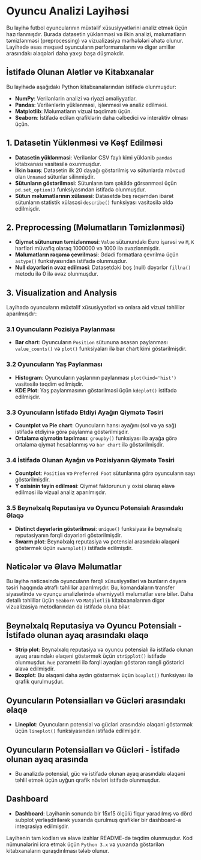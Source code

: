 # Oyuncu Analizi Layihəsi

Bu layihə futbol oyuncularının müxtəlif xüsusiyyətlərini analiz etmək üçün hazırlanmışdır. Burada datasetin yüklənməsi və ilkin analizi, məlumatların təmizlənməsi (preprocessing) və vizualizasiya mərhələləri əhatə olunur. Layihədə əsas məqsəd oyuncuların performanslarını və digər amillər arasındakı əlaqələri daha yaxşı başa düşməkdir.

## İstifadə Olunan Alətlər və Kitabxanalar
Bu layihədə aşağıdakı Python kitabxanalarından istifadə olunmuşdur:
- **NumPy**: Verilənlərin analizi və riyazi əməliyyatlar.
- **Pandas**: Verilənlərin yüklənməsi, işlənməsi və analiz edilməsi.
- **Matplotlib**: Məlumatların vizual təqdimatı üçün.
- **Seaborn**: İstifadə edilən qrafiklərin daha cəlbedici və interaktiv olması üçün.

## 1. Datasetin Yüklənməsi və Kəşf Edilməsi
- **Datasetin yüklənməsi**: Verilənlər CSV faylı kimi yüklənib `pandas` kitabxanası vasitəsilə oxunmuşdur.
- **İlkin baxış**: Datasetin ilk 20 dayağı göstərilmiş və sütunlarda mövcud olan `Unnamed` sütunlar silinmişdir.
- **Sütunların göstərilməsi**: Sütunların tam şəkildə görsənməsi üçün `pd.set_option()` funksiyasından istifadə olunmuşdur.
- **Sütun məlumatlarının xülasəsi**: Datasetdə beş rəqəmdən ibarət sütunların statistik xülasəsi `describe()` funksiyası vasitəsilə əldə edilmişdir.

## 2. Preprocessing (Məlumatların Təmizlənməsi)
- **Qiymət sütununun təmizlənməsi**: `Value` sütunundakı Euro işarəsi və `M`, `K` hərfləri müvafiq olaraq 1000000 və 1000 ilə əvəzlənmişdir.
- **Məlumatların rəqəmə çevrilməsi**: Ədədi formatlara çevrilmə üçün `astype()` funksiyasından istifadə olunmuşdur.
- **Null dəyərlərin əvəz edilməsi**: Datasetdəki boş (null) dəyərlər `fillna()` metodu ilə 0 ilə əvəz olunmuşdur.

## 3. Visualization and Analysis
Layihədə oyuncuların müxtəlif xüsusiyyətləri və onlara aid vizual təhlillər aparılmışdır:

### 3.1 Oyuncuların Pozisiya Paylanması
- **Bar chart**: Oyuncuların `Position` sütununa əsasən paylanması `value_counts()` və `plot()` funksiyaları ilə bar chart kimi göstərilmişdir.

### 3.2 Oyuncuların Yaş Paylanması
- **Histogram**: Oyuncuların yaşlarının paylanması `plot(kind='hist')` vasitəsilə təqdim edilmişdir.
- **KDE Plot**: Yaş paylanmasının göstərilməsi üçün `kdeplot()` istifadə edilmişdir.

### 3.3 Oyuncuların İstifadə Etdiyi Ayağın Qiymətə Təsiri
- **Countplot və Pie chart**: Oyuncuların hansı ayağını (sol və ya sağ) istifadə etdiyinə görə paylanma göstərilmişdir.
- **Ortalama qiymətin tapılması**: `groupby()` funksiyası ilə ayağa görə ortalama qiymət hesablanmış və `bar chart` ilə göstərilmişdir.

### 3.4 İstifadə Olunan Ayağın və Pozisiyanın Qiymətə Təsiri
- **Countplot**: `Position` və `Preferred Foot` sütunlarına görə oyuncuların sayı göstərilmişdir.
- **Y oxisinin təyin edilməsi**: Qiymət faktorunun y oxisi olaraq əlavə edilməsi ilə vizual analiz aparılmışdır.

### 3.5 Beynəlxalq Reputasiya və Oyuncu Potensialı Arasındakı Əlaqə
- **Distinct dəyərlərin göstərilməsi**: `unique()` funksiyası ilə beynəlxalq reputasiyanın fərqli dəyərləri göstərilmişdir.
- **Swarm plot**: Beynəlxalq reputasiya və potensial arasındakı əlaqəni göstərmək üçün `swarmplot()` istifadə edilmişdir.

## Nəticələr və Əlavə Məlumatlar
Bu layihə nəticəsində oyuncuların fərqli xüsusiyyətləri və bunların dəyərə təsiri haqqında ətraflı təhlillər aparılmışdır. Bu, komandaların transfer siyasətində və oyunçu analizlərində əhəmiyyətli məlumatlar verə bilər. Daha detallı təhlillər üçün `Seaborn` və `Matplotlib` kitabxanalarının digər vizualizasiya metodlarından da istifadə oluna bilər.

## Beynəlxalq Reputasiya və Oyuncu Potensialı - İstifadə olunan ayaq arasındakı əlaqə
- **Strip plot**: Beynəlxalq reputasiya və oyuncu potensialı ilə istifadə olunan ayaq arasındakı əlaqəni göstərmək üçün `stripplot()` istifadə olunmuşdur. `hue` parametri ilə fərqli ayaqları göstərən rəngli göstərici əlavə edilmişdir.
- **Boxplot**: Bu əlaqəni daha aydın göstərmək üçün `boxplot()` funksiyası ilə qrafik qurulmuşdur.

## Oyuncuların Potensialları və Gücləri arasındakı əlaqə
- **Lineplot**: Oyuncuların potensial və gücləri arasındakı əlaqəni göstərmək üçün `lineplot()` funksiyasından istifadə edilmişdir.

## Oyuncuların Potensialları və Gücləri - İstifadə olunan ayaq arasında
- Bu analizdə potensial, güc və istifadə olunan ayaq arasındakı əlaqəni təhlil etmək üçün uyğun qrafik növləri istifadə olunmuşdur.

## Dashboard
- **Dashboard**: Layihənin sonunda bir 15x15 ölçülü fiqur yaradılmış və dörd subplot yerləşdirilərək yuxarıda qurulmuş qrafiklər bir dashboard-a inteqrasiya edilmişdir.


Layihənin tam kodları və əlavə izahlar README-də təqdim olunmuşdur. Kod nümunələrini icra etmək üçün `Python 3.x` və yuxarıda göstərilən kitabxanaların quraşdırılması tələb olunur.
